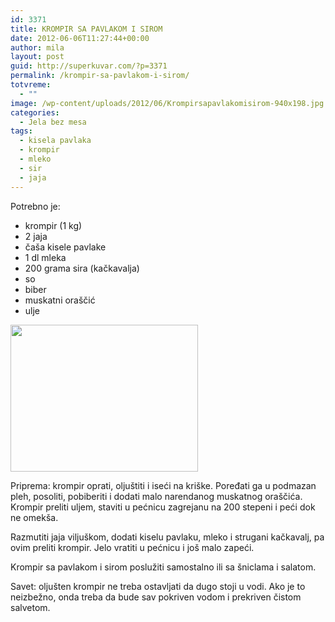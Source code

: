 ```yaml
---
id: 3371
title: KROMPIR SA PAVLAKOM I SIROM
date: 2012-06-06T11:27:44+00:00
author: mila
layout: post
guid: http://superkuvar.com/?p=3371
permalink: /krompir-sa-pavlakom-i-sirom/
totvreme:
  - ""
image: /wp-content/uploads/2012/06/Krompirsapavlakomisirom-940x198.jpg
categories:
  - Jela bez mesa
tags:
  - kisela pavlaka
  - krompir
  - mleko
  - sir
  - jaja
---
```

Potrebno je:

  * krompir (1 kg)
  * 2 jaja
  * čaša kisele pavlake
  * 1 dl mleka
  * 200 grama sira (kačkavalja)
  * so
  * biber
  * muskatni oraščić
  * ulje

<img class="alignnone size-medium wp-image-3374" title="Krompirsapavlakomisirom" src="//superkuvar.com/wp-content/uploads/2012/06/Krompirsapavlakomisirom-e1338897338726-300x235.jpg" alt="" width="300" height="235" /> 

Priprema: krompir oprati, oljuštiti i iseći na kriške. Poređati ga u podmazan pleh, posoliti, pobiberiti i dodati malo narendanog muskatnog oraščića. Krompir preliti uljem, staviti u pećnicu zagrejanu na 200 stepeni i peći dok ne omekša.

Razmutiti jaja viljuškom, dodati kiselu pavlaku, mleko i strugani kačkavalj, pa ovim preliti krompir. Jelo vratiti u pećnicu i još malo zapeći.

Krompir sa pavlakom i sirom poslužiti samostalno ili sa šniclama i salatom.

Savet: oljušten krompir ne treba ostavljati da dugo stoji u vodi. Ako je to neizbežno, onda treba da bude sav pokriven vodom i prekriven čistom salvetom.

&nbsp;